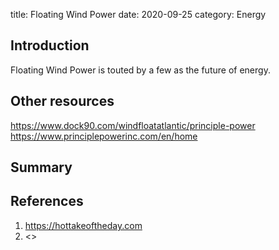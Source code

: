 title: Floating Wind Power
date: 2020-09-25
category: Energy

## Introduction
Floating Wind Power is touted by a few as the future of energy.

## Other resources
https://www.dock90.com/windfloatatlantic/principle-power
https://www.principlepowerinc.com/en/home


## Summary


## References
1. <https://hottakeoftheday.com>
1. <>
